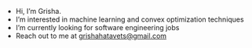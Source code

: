 - Hi, I’m Grisha.
- I’m interested in machine learning and convex optimization techniques
- I’m currently looking for software engineering jobs
- Reach out to me at grishahatavets@gmail.com
